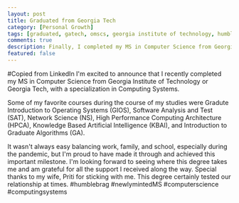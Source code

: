 ```yaml
---
layout: post
title: Graduated from Georgia Tech
category: [Personal Growth]
tags: [graduated, gatech, omscs, georgia institute of technology, humblebrag, newlymintedMS, computer science, computing systems]
comments: true
description: Finally, I completed my MS in Computer Science from Georgia Institute of Technology
featured: false
---
```

#Copied from LinkedIn
I'm excited to announce that I recently completed my MS in Computer Science from Georgia Institute of Technology or Georgia Tech, with a specialization in Computing Systems.

 Some of my favorite courses during the course of my studies were Gradute Introduction to Operating Systems (GIOS), Software Analysis and Test (SAT), Network Science (NS), High Performance Computing Architecture (HPCA), Knowledge Based Artificial Intelligence (KBAI), and Introduction to Graduate Algorithms (GA). 
 
 It wasn't always easy balancing work, family, and school, especially during the pandemic, but I'm proud to have made it through and achieved this important milestone. I'm looking forward to seeing where this degree takes me and am grateful for all the support I received along the way. Special thanks to my wife, Priti for sticking with me. This degree certainly tested our relationship at times.  #humblebrag #newlymintedMS #computerscience #computingsystems



